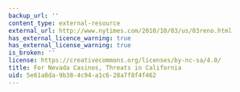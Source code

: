 ```yaml
---
backup_url: ''
content_type: external-resource
external_url: http://www.nytimes.com/2010/10/03/us/03reno.html
has_external_licence_warning: true
has_external_license_warning: true
is_broken: ''
license: https://creativecommons.org/licenses/by-nc-sa/4.0/
title: For Nevada Casinos, Threats in California
uid: 5e61a8da-9b38-4c94-a1c6-28a7f8f4f462
---
```

